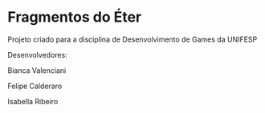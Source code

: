 # Fragmentos do Éter

Projeto criado para a disciplina de Desenvolvimento de Games da UNIFESP

Desenvolvedores:

Bianca Valenciani

Felipe Calderaro

Isabella Ribeiro
